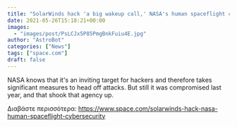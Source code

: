 ```yaml
---
title: "SolarWinds hack 'a big wakeup call,' NASA's human spaceflight chief says"
date: 2021-05-26T15:18:21+00:00
images:
  - "images/post/PsLCJx5P85PmgBnkFuiu4E.jpg"
author: "AstroBot"
categories: ["News"]
tags: ["space.com"]
draft: false
---
```


NASA knows that it's an inviting target for hackers and therefore takes significant measures to head off attacks. But still it was compromised last year, and that shook that agency up. 

Διαβάστε περισσότερα: https://www.space.com/solarwinds-hack-nasa-human-spaceflight-cybersecurity
